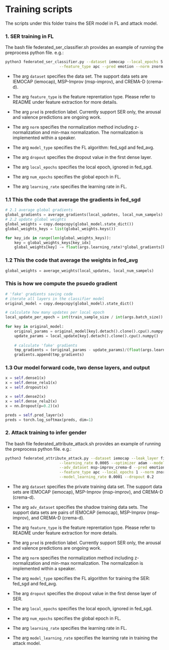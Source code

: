 # Training scripts
The scripts under this folder trains the SER model in FL and attack model. 

### 1. SER training in FL
The bash file federated_ser_classifier.sh provides an example of running the preprocess python file. e.g.:

```sh
python3 federated_ser_classifier.py --dataset iemocap --local_epochs 5 --learning_rate 0.05 --model_type fed_sgd \
                        --feature_type apc --pred emotion --norm znorm --optimizer adam --dropout 0.2 --num_epochs 200

```
- The arg `dataset` specifies the data set. The support data sets are IEMOCAP (iemocap), MSP-Improv (msp-improv), and CREMA-D (crema-d). 

- The arg `feature_type` is the feature reprentation type. Please refer to README under feature extraction for more details.

- The arg `pred` is prediction label. Currently support SER only, the arousal and valence predictions are ongoing work.

- The arg `norm` specifies the normalization method including z-normalization and min-max normalization. The normalization is implemented within a speaker.

- The arg `model_type` specifies the FL algorithm: fed_sgd and fed_avg.

- The arg `dropout` specifies the dropout value in the first dense layer.

- The arg `local_epochs` specifies the local epoch, ignored in fed_sgd.

- The arg `num_epochs` specifies the global epoch in FL.

- The arg `learning_rate` specifies the learning rate in FL.

### 1.1 This the code that average the gradients in fed_sgd
```python
# 2.1 average global gradients
global_gradients = average_gradients(local_updates, local_num_sampels)
# 2.2 update global weights
global_weights = copy.deepcopy(global_model.state_dict())
global_weights_keys = list(global_weights.keys())

for key_idx in range(len(global_weights_keys)):
    key = global_weights_keys[key_idx]
    global_weights[key] -= float(args.learning_rate)*global_gradients[key_idx].to(device)
```
### 1.2 This the code that average the weights in fed_avg

```python 
global_weights = average_weights(local_updates, local_num_sampels)
```

### This is how we compute the psuedo gradient
```python
# 'fake' gradients saving code
# iterate all layers in the classifier model
original_model = copy.deepcopy(global_model).state_dict()

# calculate how many updates per local epoch 
local_update_per_epoch = int(train_sample_size / int(args.batch_size)) + 1
    
for key in original_model:
    original_params = original_model[key].detach().clone().cpu().numpy()
    update_params = local_update[key].detach().clone().cpu().numpy()
    
    # calculate 'fake' gradients
    tmp_gradients = (original_params - update_params)/(float(args.learning_rate)*local_update_per_epoch*int(args.local_epochs))
    gradients.append(tmp_gradients)
```

### 1.3 Our model forward code, two dense layers, and output

```python
x = self.dense1(x)
x = self.dense_relu1(x)
x = self.dropout(x)

x = self.dense2(x)
x = self.dense_relu2(x)
x = nn.Dropout(p=0.2)(x)

preds = self.pred_layer(x)
preds = torch.log_softmax(preds, dim=1)
```

### 2. Attack training to infer gender

The bash file federated_attribute_attack.sh provides an example of running the preprocess python file. e.g.:

```bash
python3 federated_attribute_attack.py --dataset iemocap --leak_layer first \
                        --learning_rate 0.0005 --optimizer adam --model_type fed_sgd \
                        --adv_dataset msp-improv_crema-d --pred emotion --device 0 \
                        --feature_type apc --local_epochs 1 --norm znorm --num_epochs 200 \
                        --model_learning_rate 0.0001 --dropout 0.2
```

- The arg `dataset` specifies the private training data set. The support data sets are IEMOCAP (iemocap), MSP-Improv (msp-improv), and CREMA-D (crema-d). 

- The arg `adv_dataset` specifies the shadow training data sets. The support data sets are pairs of IEMOCAP (iemocap), MSP-Improv (msp-improv), and CREMA-D (crema-d). 

- The arg `feature_type` is the feature reprentation type. Please refer to README under feature extraction for more details.

- The arg `pred` is prediction label. Currently support SER only, the arousal and valence predictions are ongoing work.

- The arg `norm` specifies the normalization method including z-normalization and min-max normalization. The normalization is implemented within a speaker.

- The arg `model_type` specifies the FL algorithm for training the SER: fed_sgd and fed_avg.

- The arg `dropout` specifies the dropout value in the first dense layer of SER.

- The arg `local_epochs` specifies the local epoch, ignored in fed_sgd.

- The arg `num_epochs` specifies the global epoch in FL.

- The arg `learning_rate` specifies the learning rate in FL.

- The arg `model_learning_rate` specifies the learning rate in training the attack model.